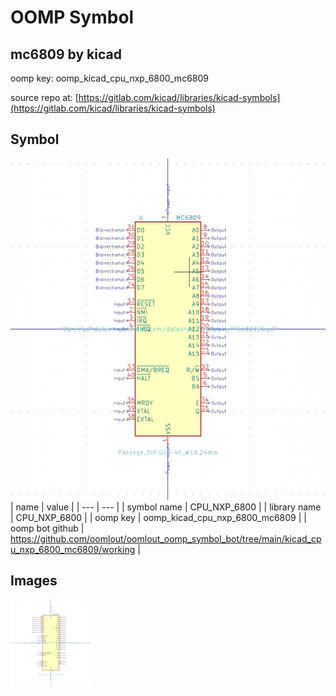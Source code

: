 # OOMP Symbol  
## mc6809  by kicad  
  
oomp key: oomp_kicad_cpu_nxp_6800_mc6809  
  
source repo at: [https://gitlab.com/kicad/libraries/kicad-symbols](https://gitlab.com/kicad/libraries/kicad-symbols)  
## Symbol  
  
[![working.png](working_600.png)](working.png)  
| name | value | 
| --- | --- | 
| symbol name | CPU_NXP_6800 | 
| library name | CPU_NXP_6800 | 
| oomp key | oomp_kicad_cpu_nxp_6800_mc6809 | 
| oomp bot github | https://github.com/oomlout/oomlout_oomp_symbol_bot/tree/main/kicad_cpu_nxp_6800_mc6809/working | 
## Images  
  
[![working.png](working_140.png)](working.png)  
